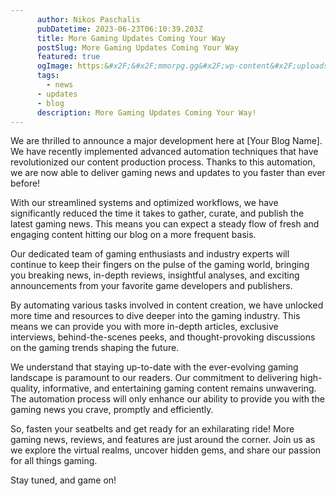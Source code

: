 ```yaml
---
      author: Nikos Paschalis
      pubDatetime: 2023-06-23T06:10:39.203Z
      title: More Gaming Updates Coming Your Way
      postSlug: More Gaming Updates Coming Your Way
      featured: true
      ogImage: https:&#x2F;&#x2F;mmorpg.gg&#x2F;wp-content&#x2F;uploads&#x2F;2021&#x2F;09&#x2F;Guild-Wars-2-Best-MMO-Graphics-960x640.jpg.webp
      tags:
        - news
	  - updates
	  - blog
      description: More Gaming Updates Coming Your Way!
---
```


We are thrilled to announce a major development here at [Your Blog Name]. We have recently implemented advanced automation techniques that have revolutionized our content production process. Thanks to this automation, we are now able to deliver gaming news and updates to you faster than ever before!

With our streamlined systems and optimized workflows, we have significantly reduced the time it takes to gather, curate, and publish the latest gaming news. This means you can expect a steady flow of fresh and engaging content hitting our blog on a more frequent basis.

Our dedicated team of gaming enthusiasts and industry experts will continue to keep their fingers on the pulse of the gaming world, bringing you breaking news, in-depth reviews, insightful analyses, and exciting announcements from your favorite game developers and publishers.

By automating various tasks involved in content creation, we have unlocked more time and resources to dive deeper into the gaming industry. This means we can provide you with more in-depth articles, exclusive interviews, behind-the-scenes peeks, and thought-provoking discussions on the gaming trends shaping the future.

We understand that staying up-to-date with the ever-evolving gaming landscape is paramount to our readers. Our commitment to delivering high-quality, informative, and entertaining gaming content remains unwavering. The automation process will only enhance our ability to provide you with the gaming news you crave, promptly and efficiently.

So, fasten your seatbelts and get ready for an exhilarating ride! More gaming news, reviews, and features are just around the corner. Join us as we explore the virtual realms, uncover hidden gems, and share our passion for all things gaming.

Stay tuned, and game on!
